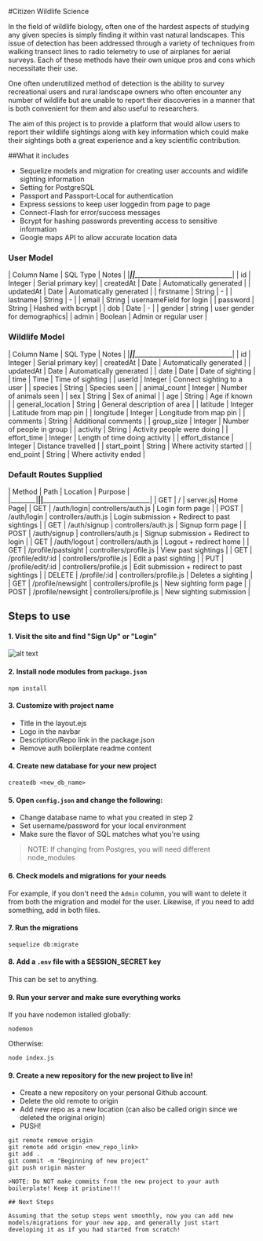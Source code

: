 #Citizen Wildlife Science

In the field of wildlife biology, often one of the hardest aspects of studying any given species is simply finding it within vast natural landscapes. This issue of detection has been addressed through a variety of techniques from walking transect lines to radio telemetry to use of airplanes for aerial surveys. Each of these methods have their own unique pros and cons which necessitate their use.

One often underutilized method of detection is the ability to survey recreational users and rural landscape owners who often encounter any number of wildlife but are unable to report their discoveries in a manner that is both convenient for them and also useful to researchers. 

The aim of this project is to provide a platform that would allow users to report their wildlife sightings along with key information which could make their sightings both a great experience and a key scientific contribution.

##What it includes

* Sequelize models and migration for creating user accounts and widlife sighting information
* Setting for PostgreSQL
* Passport and Passport-Local for authentication
* Express sessions to keep user loggedin from page to page
* Connect-Flash for error/success messages
* Bcrypt for hashing passwords preventing access to sensitive information
* Google maps API to allow accurate location data

### User Model

| Column Name | SQL Type | Notes							|
|_____________|__________|__________________________________|
| id | Integer | Serial primary key|
| createdAt | Date | Automatically generated |
| updatedAt | Date | Automatically generated |
| firstname | String | - |
| lastname | String | - |
| email | String | usernameField for login |
| password | String | Hashed with bcrypt |
| dob | Date | - |
| gender | string | user gender for demographics|
| admin | Boolean | Admin or regular user |

### Wildlife Model

| Column Name | SQL Type | Notes							|
|_____________|__________|__________________________________|
| id | Integer | Serial primary key|
| createdAt | Date | Automatically generated |
| updatedAt | Date | Automatically generated |
| date | Date | Date of sighting |
| time | Time | Time of sighting |
| userId | Integer | Connect sighting to a user |
| species | String | Species seen |
| animal_count | Integer | Number of animals seen |
| sex | String | Sex of animal |
| age | String | Age if known |
| general_location | String | General description of area |
| latitude | Integer | Latitude from map pin |
| longitude | Integer | Longitude from map pin |
| comments | String | Additional comments |
| group_size | Integer | Number of people in group |
| activity | String | Activity people were doing |
| effort_time | Integer | Length of time doing activity |
| effort_distance | Integer | Distance travelled |
| start_point | String | Where activity started |
| end_point | String | Where activity ended |

### Default Routes Supplied

| Method | Path | Location | Purpose |
|________|________________|______________________|________________________________________|
| GET | / | server.js| Home Page|
| GET | /auth/login| controllers/auth.js | Login form page |
| POST | /auth/login | controllers/auth.js | Login submission + Redirect to past sightings |
| GET | /auth/signup | controllers/auth.js | Signup form page |
| POST | /auth/signup | controllers/auth.js | Signup submission + Redirect to login |
| GET | /auth/logout | controllers/auth.js | Logout + redirect home |
| GET | /profile/pastsight | controllers/profile.js | View past sightings |
| GET | /profile/edit/:id | controllers/profile.js | Edit a past sighting |
| PUT | /profile/edit/:id | controllers/profile.js | Edit submission + redirect to past sightings |
| DELETE | /profile/:id | controllers/profile.js | Deletes a sighting |
| GET | /profile/newsight | controllers/profile.js | New sighting form page |
| POST | /profile/newsight | controllers/profile.js | New sighting submission |

## Steps to use

#### 1. Visit the site and find "Sign Up" or "Login"

![alt text](wisiassets/wisihomepage.png)

#### 2. Install node modules from `package.json`

```
npm install
```

#### 3. Customize with project name

* Title in the layout.ejs
* Logo in the navbar
* Description/Repo link in the package.json
* Remove auth boilerplate readme content

#### 4. Create new database for your new project

```
createdb <new_db_name>
```

#### 5. Open `config.json` and change the following:
 
 * Change database name to what you created in step 2
 * Set username/password for your local environment
 * Make sure the flavor of SQL matches what you're using

> NOTE: If changing from Postgres, you will need different node_modules

#### 6. Check models and migrations for your needs

For example, if you don't need the `Admin` column, you will want to delete it from both the migration and model for the user. Likewise, if you need to add something, add in both files.

#### 7. Run the migrations

```
sequelize db:migrate
```

#### 8. Add a `.env` file with a SESSION_SECRET key

This can be set to anything.


#### 9. Run your server and make sure everything works

If you have nodemon istalled globally:
```
nodemon
```

Otherwise:
```
node index.js
```

#### 9. Create a new repository for the new project to live in!

* Create a new repository on your personal Github account.
* Delete the old remote to origin
* Add new repo as a new location (can also be called origin since we deleted the original origin)
* PUSH!

```
git remote remove origin
git remote add origin <new_repo_link>
git add .
git commit -m "Beginning of new project"
git push origin master

>NOTE: Do NOT make commits from the new project to your auth boilerplate! Keep it pristine!!!

## Next Steps

Assuming that the setup steps went smoothly, now you can add new models/migrations for your new app, and generally just start developing it as if you had started from scratch!